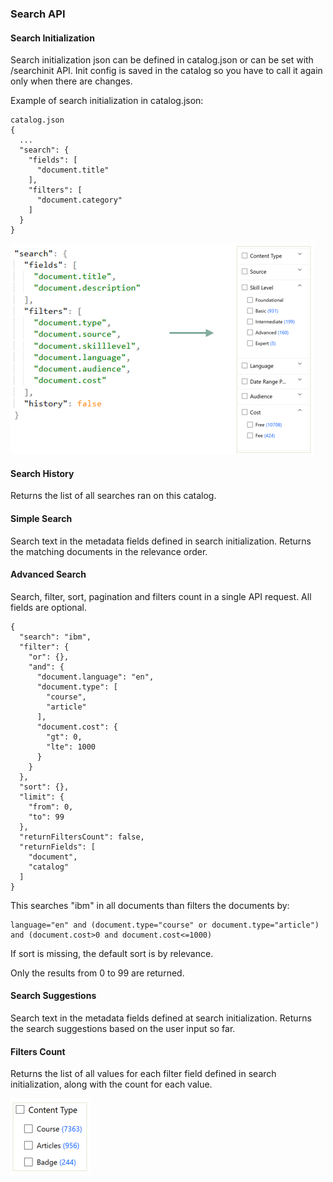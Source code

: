 ### Search API

#### Search Initialization

Search initialization json can be defined in catalog.json or can be set with /searchinit API.
Init config is saved in the catalog so you have to call it again only when there are changes. 

Example of search initialization in catalog.json:

```
catalog.json
{
  ...
  "search": {
    "fields": [
      "document.title"
    ],
    "filters": [
      "document.category"
    ]
  }
}
```

![Search](_attachments/search10.png)


#### Search History

Returns the list of all searches ran on this catalog.


#### Simple Search

Search text in the metadata fields defined in search initialization. Returns the matching documents in the relevance order.


#### Advanced Search

Search, filter, sort, pagination and filters count in a single API request. All fields are optional.

```
{
  "search": "ibm",
  "filter": {
    "or": {},
    "and": {
      "document.language": "en",
      "document.type": [
        "course",
        "article"
      ],
      "document.cost": {
        "gt": 0,
        "lte": 1000
      }
    }
  },
  "sort": {},
  "limit": {
    "from": 0,
    "to": 99
  },
  "returnFiltersCount": false,
  "returnFields": [
    "document",
    "catalog"
  ]
}
```

This searches "ibm" in all documents than filters the documents by:
```
language="en" and (document.type="course" or document.type="article") and (document.cost>0 and document.cost<=1000)
```

If sort is missing, the default sort is by relevance.

Only the results from 0 to 99 are returned.


#### Search Suggestions

Search text in the metadata fields defined at search initialization. Returns the search suggestions based on the user input so far.


#### Filters Count

Returns the list of all values for each filter field defined in search initialization, along with the count for each value.

![Search](_attachments/search11.png)
